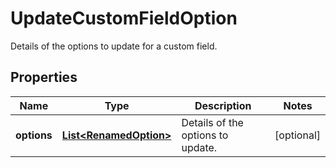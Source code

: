 

# UpdateCustomFieldOption

Details of the options to update for a custom field.

## Properties

Name | Type | Description | Notes
------------ | ------------- | ------------- | -------------
**options** | [**List&lt;RenamedOption&gt;**](RenamedOption.md) | Details of the options to update. |  [optional]



